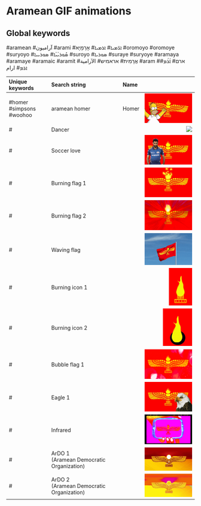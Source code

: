 # Aramean GIF animations

## Global keywords

#aramean #آراميون #arami #ܐܪ̈ܡܝܐ# ܐܪܡܝܐ# אָרָמָיָא #oromoyo #oromoye #suryoyo #ܣܽܘܪܝܳܝܳܐ# ܣܘܪܝܝܐ #suroyo #ܣܘܪܝܐ #suraye #suryoye #aramaya #aramaye #aramaic #aramit #אֲרָמִית# אראמיש# الآرامية #aram #ארם# ܐܳܪܳܡ# ܐܪܡ# ارام

| Unique keywords | Search string | Name |  |
| :-- | :-- | :-- | --: |
| #homer<br>#simpsons<br>#woohoo | aramean homer | Homer | <img src="aramean-homer.gif" style="max-height: 100px"> |
| # | Dancer | | <img src="aramean-dancer.gif" style="max-height: 100px"> |
| # | Soccer love | | <img src="aramean-soccer-love.gif" style="max-height: 100px"> |
| # | Burning flag 1 | | <img src="aramean-burning-flag1.gif" style="max-height: 100px"> |
| # | Burning flag 2 | | <img src="aramean-burning-flag2.gif" style="max-height: 100px"> |
| # | Waving flag | | <img src="aramean-waving-flag.gif" style="max-height: 100px"> |
| # | Burning icon 1 | | <img src="aramean-burning-icon1.gif" style="max-height: 100px"> |
| # | Burning icon 2 | | <img src="aramean-burning-icon2.gif" style="max-height: 100px"> |
| # | Bubble flag 1 | | <img src="aramean-bubble-flag1.gif" style="max-height: 100px"> |
| # | Eagle 1 | | <img src="aramean-eagle1.gif" style="max-height: 100px"> |
| # | Infrared | | <img src="aramean-infrared.gif" style="max-height: 100px"> |
| # | ArDO 1<br>(Aramean Democratic Organization) | | <img src="aramean-ardo-democratic1.gif" style="max-height: 100px"> |
| # | ArDO 2<br>(Aramean Democratic Organization) | | <img src="aramean-ardo-democratic2.gif" style="max-height: 100px"> |
